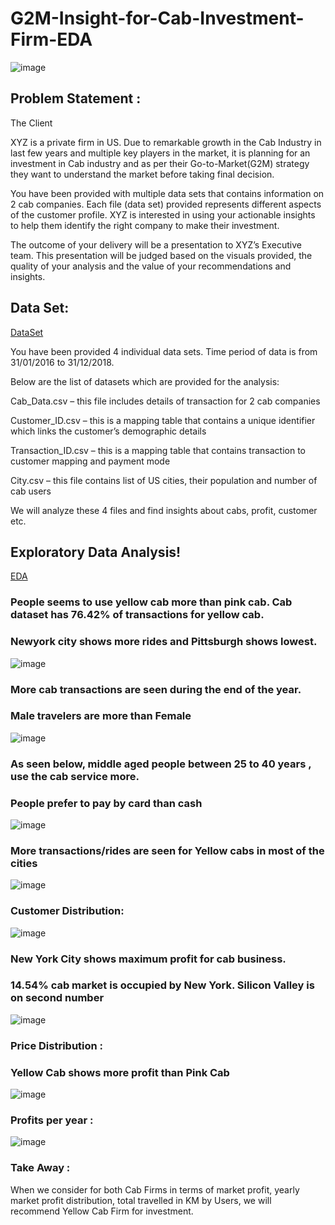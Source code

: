 # G2M-Insight-for-Cab-Investment-Firm-EDA
![image](https://user-images.githubusercontent.com/96436449/195415692-694f60f9-912e-4f2d-866c-0ec8d8d7c5e6.png)


## Problem Statement :
The Client

XYZ is a private firm in US. Due to remarkable growth in the Cab Industry in last few years and multiple key players in the market, it is planning for an investment in Cab industry and as per their Go-to-Market(G2M) strategy they want to understand the market before taking final decision.

You have been provided with multiple data sets that contains information on 2 cab companies. Each file (data set) provided represents different aspects of the customer profile. XYZ is interested in using your actionable insights to help them identify the right company to make their investment.

The outcome of your delivery will be a presentation to XYZ’s Executive team. This presentation will be judged based on the visuals provided, the quality of your analysis and the value of your recommendations and insights. 

## Data Set:

[DataSet](https://github.com/DataGlacier/DataSets)

You have been provided 4 individual data sets. Time period of data is from 31/01/2016 to 31/12/2018.

Below are the list of datasets which are provided for the analysis:

Cab_Data.csv – this file includes details of transaction for 2 cab companies

Customer_ID.csv – this is a mapping table that contains a unique identifier which links the customer’s demographic details

Transaction_ID.csv – this is a mapping table that contains transaction to customer mapping and payment mode

City.csv – this file contains list of US cities, their population and number of cab users

We will analyze these 4 files and find insights about cabs, profit, customer etc.

## Exploratory Data Analysis! 
[EDA](https://github.com/gitprojectspk/G2M-Insight-for-Cab-Investment-Firm-EDA/blob/main/G2M_Data_Wrangling_and_EDA.ipynb)

### People seems to use yellow cab more than pink cab. Cab dataset has 76.42% of transactions for yellow cab.
### Newyork city shows more rides and Pittsburgh shows lowest. 
![image](https://user-images.githubusercontent.com/96436449/195414738-019f057b-4997-414f-9dbd-7745751f51b3.png)

### More cab transactions are seen during the end of the year.
### Male travelers are more than Female
![image](https://user-images.githubusercontent.com/96436449/195414837-ca0ea5e0-adb6-49a9-8543-5af463353cc3.png)


### As seen below, middle aged people between 25 to 40 years , use the cab service more.
### People prefer to pay by card than cash
![image](https://user-images.githubusercontent.com/96436449/195414974-31186298-c574-4b12-9cff-0e123088d1b8.png)

### More transactions/rides are seen for Yellow cabs in most of the cities
![image](https://user-images.githubusercontent.com/96436449/195415027-25a2a383-4a78-4be9-9602-a3ccaaf3dd80.png)

### Customer Distribution:
![image](https://user-images.githubusercontent.com/96436449/195415300-b8fb71bf-d83c-41f5-9fc0-9d200f58de9c.png)

### New York City shows maximum profit for cab business. 
### 14.54% cab market is occupied by New York. Silicon Valley is on second number
![image](https://user-images.githubusercontent.com/96436449/195413750-3c2d02d4-3c64-4153-bc3d-016e872a3b45.png)

### Price Distribution :
### Yellow Cab shows more profit than Pink Cab
![image](https://user-images.githubusercontent.com/96436449/195413653-6b360d55-7353-45e8-8bdd-316686d74956.png)

### Profits per year :
![image](https://user-images.githubusercontent.com/96436449/195413834-d441fe38-36c9-45f0-a9db-c0c76dadaf5d.png)

### Take Away :
When we consider for both Cab Firms in terms of market profit, yearly market profit distribution, total travelled in KM by Users, we will recommend Yellow Cab Firm for investment.

